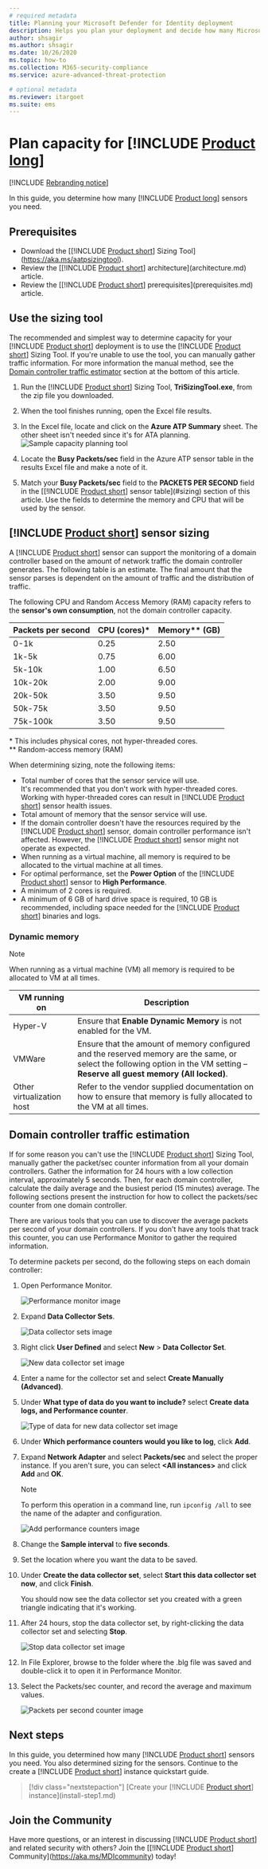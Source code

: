 ```yaml
---
# required metadata
title: Planning your Microsoft Defender for Identity deployment
description: Helps you plan your deployment and decide how many Microsoft Defender for Identity servers will be needed to support your network
author: shsagir
ms.author: shsagir
ms.date: 10/26/2020
ms.topic: how-to
ms.collection: M365-security-compliance
ms.service: azure-advanced-threat-protection

# optional metadata
ms.reviewer: itargoet
ms.suite: ems
---
```


# Plan capacity for [!INCLUDE [Product long](includes/product-long.md)]

[!INCLUDE [Rebranding notice](includes/rebranding.md)]

In this guide, you determine how many [!INCLUDE [Product long](includes/product-long.md)] sensors you need.

## Prerequisites

- Download the [[!INCLUDE [Product short](includes/product-short.md)] Sizing Tool](https://aka.ms/aatpsizingtool).
- Review the [[!INCLUDE [Product short](includes/product-short.md)] architecture](architecture.md) article.
- Review the [[!INCLUDE [Product short](includes/product-short.md)] prerequisites](prerequisites.md) article.

## Use the sizing tool

The recommended and simplest way to determine capacity for your [!INCLUDE [Product short](includes/product-short.md)] deployment is to use the [!INCLUDE [Product short](includes/product-short.md)] Sizing Tool. If you're unable to use the tool, you can manually gather traffic information. For more information the manual method, see the [Domain controller traffic estimator](#manual-sizing) section at the bottom of this article.

1. Run the [!INCLUDE [Product short](includes/product-short.md)] Sizing Tool, **TriSizingTool.exe**, from the zip file you downloaded.
1. When the tool finishes running, open the Excel file results.
1. In the Excel file, locate and click on the **Azure ATP Summary** sheet. The other sheet isn't needed since it's for ATA planning.
    ![Sample capacity planning tool](media/capacity-tool.png)

1. Locate the **Busy Packets/sec** field in the Azure ATP sensor table in the results Excel file and make a note of it.
1. Match your **Busy Packets/sec** field to the **PACKETS PER SECOND** field in the [[!INCLUDE [Product short](includes/product-short.md)] sensor table](#sizing) section of this article. Use the fields to determine the memory and CPU that will be used by the sensor.

## <a name="sizing"></a> [!INCLUDE [Product short](includes/product-short.md)] sensor sizing

A [!INCLUDE [Product short](includes/product-short.md)] sensor can support the monitoring of a domain controller based on the amount of network traffic the domain controller generates. The following table is an estimate. The final amount that the sensor parses is dependent on the amount of traffic and the distribution of traffic.

The following CPU and Random Access Memory (RAM) capacity refers to the **sensor's own consumption**, not the domain controller capacity.

|Packets per second|CPU (cores)\*|Memory\*\* (GB)|
|----|----|-----|
|0-1k|0.25|2.50|
|1k-5k|0.75|6.00|
|5k-10k|1.00|6.50|
|10k-20k|2.00|9.00|
|20k-50k|3.50|9.50|
|50k-75k |3.50|9.50|
|75k-100k|3.50|9.50|

\* This includes physical cores, not hyper-threaded cores.  
\*\* Random-access memory (RAM)

When determining sizing, note the following items:

- Total number of cores that the sensor service will use.  
It's recommended that you don't work with hyper-threaded cores. Working with hyper-threaded cores can result in [!INCLUDE [Product short](includes/product-short.md)] sensor health issues.
- Total amount of memory that the sensor service will use.
- If the domain controller doesn't have the resources required by the [!INCLUDE [Product short](includes/product-short.md)] sensor, domain controller performance isn't affected. However, the [!INCLUDE [Product short](includes/product-short.md)] sensor might not operate as expected.
- When running as a virtual machine, all memory is required to be allocated to the virtual machine at all times.
- For optimal performance, set the **Power Option** of the [!INCLUDE [Product short](includes/product-short.md)] sensor to **High Performance**.
- A minimum of 2 cores is required.
- A minimum of 6 GB of hard drive space is required, 10 GB is recommended, including space needed for the [!INCLUDE [Product short](includes/product-short.md)] binaries and logs.

### Dynamic memory

> [!NOTE]
> When running as a virtual machine (VM) all memory is required to be allocated to VM at all times.

|VM running on|Description|
|------------|-------------|
|Hyper-V|Ensure that **Enable Dynamic Memory** is not enabled for the VM.|
|VMWare|Ensure that the amount of memory configured and the reserved memory are the same, or select the following option in the VM setting – **Reserve all guest memory (All locked)**.|
|Other virtualization host|Refer to the vendor supplied documentation on how to ensure that memory is fully allocated to the VM at all times. |

## <a name="manual-sizing"></a> Domain controller traffic estimation

If for some reason you can't use the [!INCLUDE [Product short](includes/product-short.md)] Sizing Tool, manually gather the packet/sec counter information from all your domain controllers. Gather the information for 24 hours with a low collection interval, approximately 5 seconds. Then, for each domain controller, calculate the daily average and the busiest period (15 minutes) average. The following sections present the instruction for how to collect the packets/sec counter from one domain controller.

There are various tools that you can use to discover the average packets per second of your domain controllers. If you don't have any tools that track this counter, you can use Performance Monitor to gather the required information.

To determine packets per second, do the following steps on each domain controller:

1. Open Performance Monitor.

    ![Performance monitor image](media/traffic-estimation-1.png)

1. Expand **Data Collector Sets**.

    ![Data collector sets image](media/traffic-estimation-2.png)

1. Right click **User Defined** and select **New** &gt; **Data Collector Set**.

    ![New data collector set image](media/traffic-estimation-3.png)

1. Enter a name for the collector set and select **Create Manually (Advanced)**.

1. Under **What type of data do you want to include?** select  **Create data logs, and Performance counter**.

    ![Type of data for new data collector set image](media/traffic-estimation-5.png)

1. Under **Which performance counters would you like to log**, click **Add**.

1. Expand **Network Adapter** and select **Packets/sec** and select the proper instance. If you aren't sure, you can select **&lt;All instances&gt;** and click **Add** and **OK**.

    > [!NOTE]
    > To perform this operation in a command line, run `ipconfig /all` to see the name of the adapter and configuration.

    ![Add performance counters image](media/traffic-estimation-7.png)

1. Change the **Sample interval** to **five seconds**.

1. Set the location where you want the data to be saved.

1. Under **Create the data collector set**,  select **Start this data collector set now**, and click **Finish**.

    You should now see the data collector set you created with a green triangle indicating that it's working.

1. After 24 hours, stop the data collector set, by right-clicking the data collector set and selecting **Stop**.

    ![Stop data collector set image](media/traffic-estimation-12.png)

1. In File Explorer, browse to the folder where the .blg file was saved and double-click it to open it in Performance Monitor.

1. Select the Packets/sec counter, and record the average and maximum values.

    ![Packets per second counter image](media/traffic-estimation-14.png)

## Next steps

In this guide, you determined how many [!INCLUDE [Product short](includes/product-short.md)] sensors you need. You also determined sizing for the sensors. Continue to the create a [!INCLUDE [Product short](includes/product-short.md)] instance quickstart guide.

> [!div class="nextstepaction"]
> [Create your [!INCLUDE [Product short](includes/product-short.md)] instance](install-step1.md)

## Join the Community

Have more questions, or an interest in discussing [!INCLUDE [Product short](includes/product-short.md)] and related security with others? Join the [[!INCLUDE [Product short](includes/product-short.md)] Community](https://aka.ms/MDIcommunity) today!
